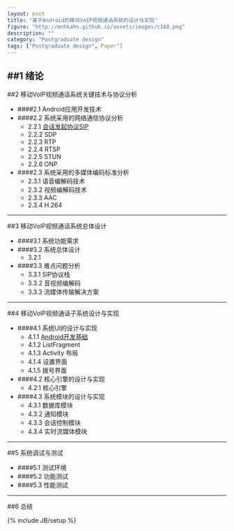 ```yaml
---
layout: post
title: "基于Android的移动VoIP视频通话系统的设计与实现"
figure: "http://mnhkahn.github.io/assets/images/c168.png"
description: ""
category: "Postgraduate design"
tags: ["Postgraduate design", Paper"]
---
```


##1 绪论
---
##2 移动VoIP视频通话系统关键技术与协议分析
+ ####2.1 Android应用开发技术
+ ####2.2 系统采用的网络通信协议分析
    + 2.2.1 [会话发起协议SIP](http://mnhkahn.github.io/postgraduate%20design/2014/03/05/sip/)
    + 2.2.2 SDP
    + 2.2.3 RTP
    + 2.2.4 RTSP
    + 2.2.5 STUN
    + 2.2.6 ONP
+ ####2.3 系统采用的多媒体编码标准分析
    + 2.3.1 语音编解码技术
    + 2.3.2 视频编解码技术
    + 2.3.3 AAC
    + 2.3.4 H.264
---
##3 移动VoIP视频通话系统总体设计
+ ####3.1 系统功能需求
+ ####3.2 系统总体设计
    + 3.2.1 
+ ####3.3 难点问题分析
    + 3.3.1 SIP协议栈
    + 3.3.2 音视频编解码
    + 3.3.3 流媒体传输解决方案
---
##4 移动VoIP视频通话子系统设计与实现
+ ####4.1 系统UI的设计与实现
    + 4.1.1 [Android开发基础](http://mnhkahn.github.io/postgraduate%20design/2014/02/05/android_quickstart/)
    + 4.1.2 ListFragment
    + 4.1.3 Activity 布局
    + 4.1.4 设置界面
    + 4.1.5 拨号界面
+ ####4.2 核心引擎的设计与实现
    + 4.2.1 核心引擎
+ ####4.3 系统模块的设计与实现
    + 4.3.1 数据库模块
    + 4.3.2 通知模块
    + 4.3.3 会话控制模块
    + 4.3.4 实时流媒体模块
---
##5 系统调试与测试
+ ####5.1 测试环境
+ ####5.2 功能测试
+ ####5.3 性能测试
---
##6 总结

{% include JB/setup %}